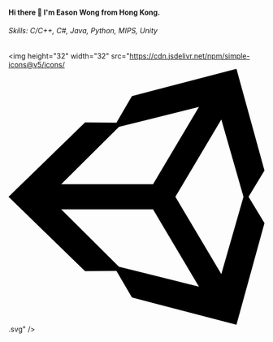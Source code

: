 #### Hi there 👋 I'm Eason Wong from Hong Kong. 

###### Skills: C/C++, C#, Java, Python, MIPS, Unity

<img height="32" width="32" src="https://cdn.jsdelivr.net/npm/simple-icons@v5/icons/<svg role="img" viewBox="0 0 24 24" xmlns="http://www.w3.org/2000/svg"><title>Unity</title><path d="M24 9.533L21.374 0 11.57 2.555l-1.45 2.49-2.945-.022L0 12l7.176 6.978 2.943-.023 1.454 2.49 9.8 2.554L24 14.47 22.508 12 24 9.533zM10.356 5.445l7.499-1.874-4.304 7.251H4.94l5.416-5.377zm0 13.11L4.94 13.18h8.61l4.305 7.251-7.5-1.874zm9.598.696l-4.307-7.25 4.307-7.253L22.033 12l-2.08 7.25z"/></svg>.svg" />
